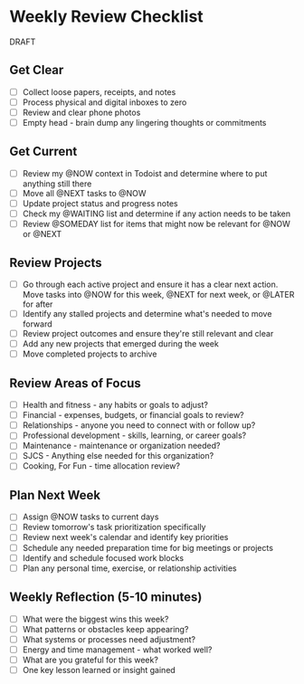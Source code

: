 # Weekly Review Checklist
DRAFT
## Get Clear
- [ ] Collect loose papers, receipts, and notes
- [ ] Process physical and digital inboxes to zero
- [ ] Review and clear phone photos
- [ ] Empty head - brain dump any lingering thoughts or commitments
## Get Current
- [ ] Review my @NOW context in Todoist and determine where to put anything still there
- [ ] Move all @NEXT tasks to @NOW
- [ ] Update project status and progress notes
- [ ] Check my @WAITING list and determine if any action needs to be taken
- [ ] Review @SOMEDAY list for items that might now be relevant for @NOW or @NEXT
## Review Projects
- [ ] Go through each active project and ensure it has a clear next action. Move tasks into @NOW for this week, @NEXT for next week, or @LATER for after
- [ ] Identify any stalled projects and determine what's needed to move forward
- [ ] Review project outcomes and ensure they're still relevant and clear
- [ ] Add any new projects that emerged during the week
- [ ] Move completed projects to archive
## Review Areas of Focus
- [ ] Health and fitness - any habits or goals to adjust?
- [ ] Financial - expenses, budgets, or financial goals to review?
- [ ] Relationships - anyone you need to connect with or follow up?
- [ ] Professional development - skills, learning, or career goals?
- [ ] Maintenance - maintenance or organization needed?
- [ ] SJCS - Anything else needed for this organization?
- [ ] Cooking, For Fun - time allocation review?
## Plan Next Week
- [ ] Assign @NOW tasks to current days
- [ ] Review tomorrow's task prioritization specifically
- [ ] Review next week's calendar and identify key priorities
- [ ] Schedule any needed preparation time for big meetings or projects
- [ ] Identify and schedule focused work blocks
- [ ] Plan any personal time, exercise, or relationship activities
## Weekly Reflection (5-10 minutes)
- [ ] What were the biggest wins this week?
- [ ] What patterns or obstacles keep appearing?
- [ ] What systems or processes need adjustment?
- [ ] Energy and time management - what worked well?
- [ ] What are you grateful for this week?
- [ ] One key lesson learned or insight gained
